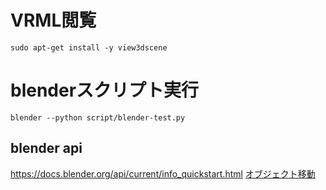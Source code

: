 # VRML閲覧
```
sudo apt-get install -y view3dscene
```

# blenderスクリプト実行
```
blender --python script/blender-test.py
```

## blender api
https://docs.blender.org/api/current/info_quickstart.html
[オブジェクト移動](https://tamaki-py.hatenablog.com/entry/2019/05/30/181003)